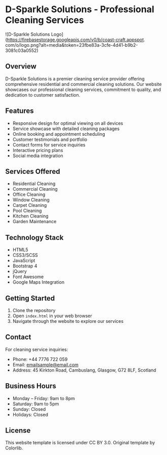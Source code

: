 # D-Sparkle Solutions - Professional Cleaning Services

![D-Sparkle Solutions Logo](https://firebasestorage.googleapis.com/v0/b/coast-craft.appspot.
com/o/logo.png?alt=media&token=23fbe83a-3cfe-4d41-b9b2-3081c03a0552)

## Overview

D-Sparkle Solutions is a premier cleaning service provider offering comprehensive residential and commercial cleaning solutions. Our website showcases our professional cleaning services, commitment to quality, and dedication to customer satisfaction.

## Features

- Responsive design for optimal viewing on all devices
- Service showcase with detailed cleaning packages
- Online booking and appointment scheduling
- Customer testimonials and portfolio
- Contact forms for service inquiries
- Interactive pricing plans
- Social media integration

## Services Offered

- Residential Cleaning
- Commercial Cleaning
- Office Cleaning
- Window Cleaning
- Carpet Cleaning
- Pool Cleaning
- Kitchen Cleaning
- Garden Maintenance

## Technology Stack

- HTML5
- CSS3/SCSS
- JavaScript
- Bootstrap 4
- jQuery
- Font Awesome
- Google Maps Integration

## Getting Started

1. Clone the repository
2. Open `index.html` in your web browser
3. Navigate through the website to explore our services

## Contact

For cleaning service inquiries:

- Phone: +44 7776 722 059
- Email: emailsample@email.com
- Address: 45 Kirkton Road, Cambuslang, Glasgow, G72 8LF, Scotland

## Business Hours

- Monday – Friday: 9am to 8pm
- Saturday: 9am to 5pm
- Sunday: Closed
- Holidays: Closed

## License

This website template is licensed under CC BY 3.0. Original template by Colorlib.
